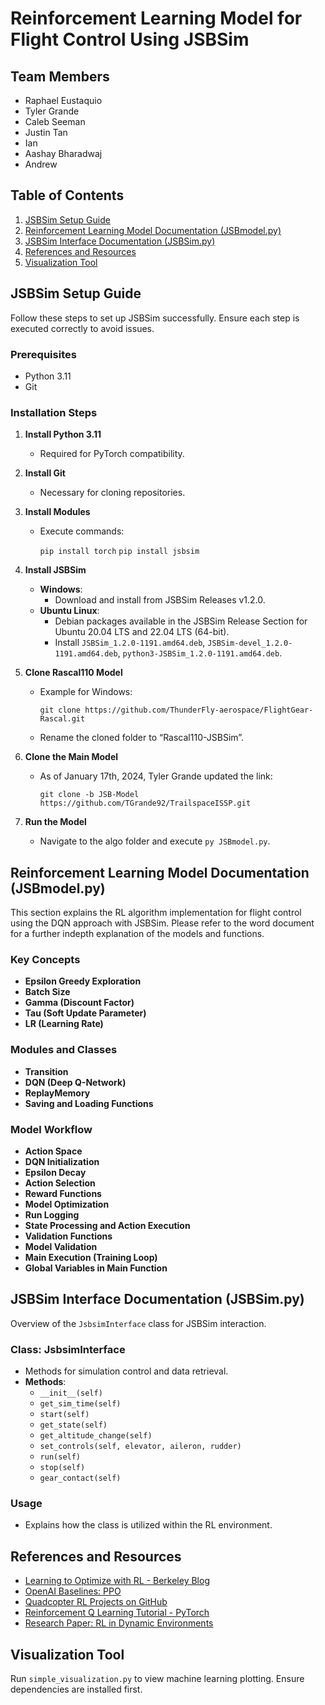 # Reinforcement Learning Model for Flight Control Using JSBSim

## Team Members

-   Raphael Eustaquio
-   Tyler Grande
-   Caleb Seeman
-   Justin Tan
-   Ian
-   Aashay Bharadwaj
-   Andrew

## Table of Contents

1.  [JSBSim Setup Guide](https://chat.openai.com/c/c2f690ff-8500-48cd-a95b-2965d5d9d468#jsbsim-setup-guide)
2.  [Reinforcement Learning Model Documentation (JSBmodel.py)](https://chat.openai.com/c/c2f690ff-8500-48cd-a95b-2965d5d9d468#reinforcement-learning-model-documentation)
3.  [JSBSim Interface Documentation (JSBSim.py)](https://chat.openai.com/c/c2f690ff-8500-48cd-a95b-2965d5d9d468#jsbsim-interface-documentation)
4.  [References and Resources](https://chat.openai.com/c/c2f690ff-8500-48cd-a95b-2965d5d9d468#references-and-resources)
5.  [Visualization Tool](https://chat.openai.com/c/c2f690ff-8500-48cd-a95b-2965d5d9d468#visualization-tool)

## JSBSim Setup Guide

Follow these steps to set up JSBSim successfully. Ensure each step is executed correctly to avoid issues.

### Prerequisites

-   Python 3.11
-   Git

### Installation Steps

1.  **Install Python 3.11**
    
    -   Required for PyTorch compatibility.
2.  **Install Git**
    
    -   Necessary for cloning repositories.
3.  **Install Modules**
    
    -   Execute commands:
        
        
        `pip install torch`
        `pip install jsbsim` 
        
4.  **Install JSBSim**
    
    -   **Windows**:
        -   Download and install from JSBSim Releases v1.2.0.
    -   **Ubuntu Linux**:
        -   Debian packages available in the JSBSim Release Section for Ubuntu 20.04 LTS and 22.04 LTS (64-bit).
        -   Install `JSBSim_1.2.0-1191.amd64.deb`, `JSBSim-devel_1.2.0-1191.amd64.deb`, `python3-JSBSim_1.2.0-1191.amd64.deb`.
5.  **Clone Rascal110 Model**
    
    -   Example for Windows:
        
        
        `git clone https://github.com/ThunderFly-aerospace/FlightGear-Rascal.git` 
        
    -   Rename the cloned folder to “Rascal110-JSBSim”.
6.  **Clone the Main Model**
    
    -   As of January 17th, 2024, Tyler Grande updated the link:
      
        
        `git clone -b JSB-Model https://github.com/TGrande92/TrailspaceISSP.git` 
        
7.  **Run the Model**
    
    -   Navigate to the algo folder and execute `py JSBmodel.py`.

## Reinforcement Learning Model Documentation (JSBmodel.py)

This section explains the RL algorithm implementation for flight control using the DQN approach with JSBSim. Please refer to the word document for a further indepth explanation of the models and functions.

### Key Concepts

-   **Epsilon Greedy Exploration**
-   **Batch Size**
-   **Gamma (Discount Factor)**
-   **Tau (Soft Update Parameter)**
-   **LR (Learning Rate)**

### Modules and Classes

-   **Transition**
-   **DQN (Deep Q-Network)**
-   **ReplayMemory**
-   **Saving and Loading Functions**

### Model Workflow

-   **Action Space**
-   **DQN Initialization**
-   **Epsilon Decay**
-   **Action Selection**
-   **Reward Functions**
-   **Model Optimization**
-   **Run Logging**
-   **State Processing and Action Execution**
-   **Validation Functions**
-   **Model Validation**
-   **Main Execution (Training Loop)**
-   **Global Variables in Main Function**

## JSBSim Interface Documentation (JSBSim.py)

Overview of the `JsbsimInterface` class for JSBSim interaction.

### Class: JsbsimInterface

-   Methods for simulation control and data retrieval.
-   **Methods**:
    -   `__init__(self)`
    -   `get_sim_time(self)`
    -   `start(self)`
    -   `get_state(self)`
    -   `get_altitude_change(self)`
    -   `set_controls(self, elevator, aileron, rudder)`
    -   `run(self)`
    -   `stop(self)`
    -   `gear_contact(self)`

### Usage

-   Explains how the class is utilized within the RL environment.

## References and Resources

-   [Learning to Optimize with RL - Berkeley Blog](https://bair.berkeley.edu/blog/2017/09/12/learning-to-optimize-with-rl/)
-   [OpenAI Baselines: PPO](https://openai.com/research/openai-baselines-ppo)
-   [Quadcopter RL Projects on GitHub](https://chat.openai.com/c/c2f690ff-8500-48cd-a95b-2965d5d9d468#)
-   [Reinforcement Q Learning Tutorial - PyTorch](https://pytorch.org/tutorials/intermediate/reinforcement_q_learning.html)
-   [Research Paper: RL in Dynamic Environments](https://arxiv.org/pdf/2008.03162.pdf)

## Visualization Tool

Run `simple_visualization.py` to view machine learning plotting. Ensure dependencies are installed first.
